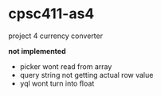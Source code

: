 # cpsc411-as4
project 4 currency converter

**not implemented**
 * picker wont read from array
 * query string not getting actual row value
 * yql wont turn into float
